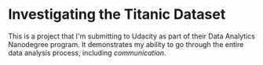 # Investigating the Titanic Dataset

This is a project that I'm submitting to Udacity as part of their Data Analytics Nanodegree program. It demonstrates my ability to go through the entire data analysis process, including *communication*.